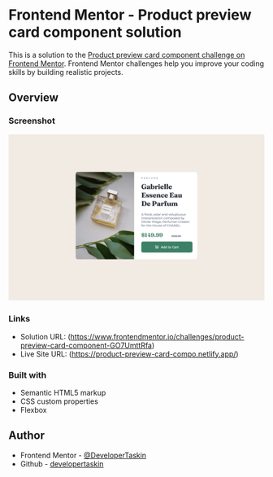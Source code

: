 # Frontend Mentor - Product preview card component solution

This is a solution to the [Product preview card component challenge on Frontend Mentor](https://www.frontendmentor.io/challenges/product-preview-card-component-GO7UmttRfa). Frontend Mentor challenges help you improve your coding skills by building realistic projects.


## Overview

### Screenshot

![](Screenshot-Product-preview-card-component.png)



### Links

- Solution URL: (https://www.frontendmentor.io/challenges/product-preview-card-component-GO7UmttRfa)
- Live Site URL: (https://product-preview-card-compo.netlify.app/)


### Built with

- Semantic HTML5 markup
- CSS custom properties
- Flexbox


## Author

- Frontend Mentor - [@DeveloperTaskin](https://www.frontendmentor.io/profile/DeveloperTaskin)
- Github - [developertaskin](https://github.com/developertaskin)
